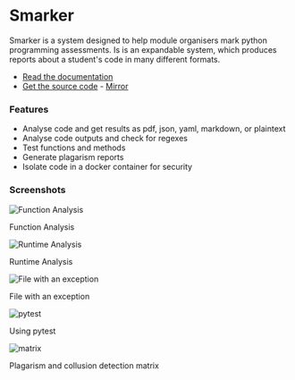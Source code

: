 # Smarker

Smarker is a system designed to help module organisers mark python programming assessments.
Is is an expandable system, which produces reports about a student's code in many different
formats.

- [Read the documentation](http://smarker.eda.gay/)
- [Get the source code](https://github.com/jwansek/Smarker) - [Mirror](https://git.eda.gay/Smarker/files.html)

### Features

- Analyse code and get results as pdf, json, yaml, markdown, or plaintext
- Analyse code outputs and check for regexes
- Test functions and methods
- Generate plagarism reports
- Isolate code in a docker container for security

### Screenshots

![Function Analysis](https://smarker.eda.gay/_static/readme_functionanalysis.png)

Function Analysis

![Runtime Analysis](https://smarker.eda.gay/_static/readme_runtimeanalysis.png)

Runtime Analysis

![File with an exception](https://smarker.eda.gay/_static/readme_error.png)

File with an exception

![pytest](https://smarker.eda.gay/_static/readme_pytest.png)

Using pytest

![matrix](https://smarker.eda.gay/_static/readme_matrix.png)

Plagarism and collusion detection matrix
